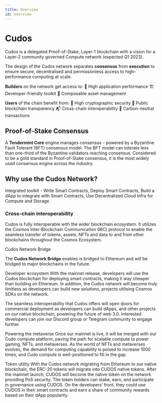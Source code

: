 ```yaml
---
title: Overview
id: overview
---
```


# Cudos 

Cudos is a delegated Proof-of-Stake, Layer-1 blockchain with a vision for a Layer-2 community governed Compute network (expected Q1 2023). 

The design of the Cudos network separates **consensus** from **execution** to ensure secure, decentralised and permissionless access to high-performance computing at scale.

**Builders** on the network get access to:
🔧 High application performance
🏗 Developer-friendly toolkit
💱 Composable asset management

**Users** of the chain benefit from:
🔐 High cryptographic security
🔬 Public blockchain transparency
📬 Cross-chain interoperability
🌳 Carbon-neutral transactions

## Proof-of-Stake Consensus

A **Tendermint Core** engine manages consensus - powered by a Byzantine Fault Tolerant (BFT) consensus model. The BFT model can tolerate less than one-third of the Byzantine validators reaching consensus. Considered to be a gold standard in Proof-of-Stake consensus, it is the most widely used consensus engine across the industry.

## Why use the Cudos Network? 	

Integrated toolkit - Write Smart Contracts, Deploy Smart Contracts, Build a dApp to integrate with Smart Contracts, Use Decentralized Cloud Infra for Compute and Storage 

### Cross-chain interoperability

Cudos is fully interoperable with the wider blockchain ecosystem. It utilizes the Cosmos Inter-Blockchain Communication (IBC) protocol to enable the seamless transfer of tokens, assets, NFTs and data to and from other blockchains throughout the Cosmos Ecosystem. 

Cudos Network Bridge 

The **Cudos Network Bridge** enables is bridged to Ethereum and will be bridged to major blockchains in the future. 

Developer ecosystem
With the mainnet release, developers will use the Cudos blockchain for deploying smart contracts, making it way cheaper than building on Ethereum. In addition, the Cudos network will become truly limitless as developers can build new solutions, projects utilising Cosmos SDKs on the network. 

The seamless interoperability that Cudos offers will open doors for commercial deployment as developers can build dApps, and other projects on our native blockchain, powering the future of web 3.0. Interested developers can join our Discord group or Telegram community to engage further.  

Powering the metaverse 
Once our mainnet is live, it will be merged with our Cudo compute platform, paving the path for scalable compute to power gaming, NFTs, and metaverses. As the world of NFTs and metaverses evolves, the demand for computing capability is poised to increase 1000 times, and Cudo compute is well-positioned to fill in the gap. 

Token utility
With the Cudos network migrating from Ethereum to our native blockchain, the ERC-20 tokens will migrate into CUDOS native tokens. After the mainnet launch, CUDOS will become the native token on the network providing PoS security. The token holders can stake, earn, and participate in governance using CUDOS. On the developers’ front, they could use CUDOS in their smart contracts and earn a share of community rewards based on their dApp popularity. 
